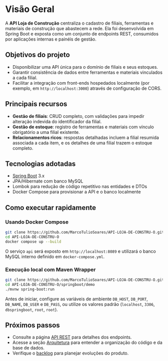 # Visão Geral

A **API Loja de Construção** centraliza o cadastro de filiais, ferramentas e materiais de construção que abastecem a rede. Ela foi desenvolvida em Spring Boot e exposta como um conjunto de endpoints REST, consumidos por aplicações internas e painéis de gestão.

## Objetivos do projeto

- Disponibilizar uma API única para o domínio de filiais e seus estoques.
- Garantir consistência de dados entre ferramentas e materiais vinculados a cada filial.
- Facilitar a integração com front-ends hospedados localmente (por exemplo, em `http://localhost:3000`) através de configuração de CORS.

## Principais recursos

- **Gestão de filiais**: CRUD completo, com validações para impedir alteração indevida do identificador da filial.
- **Gestão de estoque**: registro de ferramentas e materiais com vínculo obrigatório a uma filial existente.
- **Relacionamentos ricos**: respostas detalhadas incluem a filial resumida associada a cada item, e os detalhes de uma filial trazem o estoque completo.

## Tecnologias adotadas

- [Spring Boot](https://spring.io/projects/spring-boot) 3.x
- JPA/Hibernate com banco MySQL
- Lombok para redução de código repetitivo nas entidades e DTOs
- Docker Compose para provisionar a API e o banco localmente

## Como executar rapidamente

### Usando Docker Compose

```bash
git clone https://github.com/MarcoTulioSoares/API-LOJA-DE-CONSTRU-O.git
cd API-LOJA-DE-CONSTRU-O
docker compose up --build
```

O serviço `api` será exposto em `http://localhost:8089` e utilizará o banco MySQL interno definido em `docker-compose.yml`.

### Execução local com Maven Wrapper

```bash
git clone https://github.com/MarcoTulioSoares/API-LOJA-DE-CONSTRU-O.git
cd API-LOJA-DE-CONSTRU-O/springboot/demo
./mvnw spring-boot:run
```

Antes de iniciar, configure as variáveis de ambiente `DB_HOST`, `DB_PORT`, `DB_NAME`, `DB_USER` e `DB_PASS`, ou utilize os valores padrão (`localhost`, `3306`, `dbspringboot`, `root`, `root`).

## Próximos passos

- Consulte a página [API REST](api.md) para detalhes dos endpoints.
- Acesse a seção [Arquitetura](sobre.md) para entender a organização do código e da base de dados.
- Verifique o [backlog](backlog.md) para planejar evoluções do produto.

